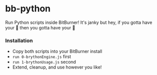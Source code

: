 # bb-python
Run Python scripts inside BitBurner! It's janky but hey, if you gotta have your 🐍 then you gotta have your 🐍

### Installation
* Copy both scripts into your BitBurner install
* `run 0-brythonEngine.js` first
* `run 1-brythonUsage.js` second
* Extend, cleanup, and use however you like!
